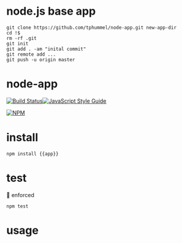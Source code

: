 # node.js base app

```
git clone https://github.com/tphummel/node-app.git new-app-dir
cd !$
rm -rf .git
git init
git add . -am "inital commit"
git remote add ...
git push -u origin master
```


# node-app

[![Build Status](https://travis-ci.org/tphummel/node-app.png)](https://travis-ci.org/tphummel/node-app)[![JavaScript Style Guide](https://img.shields.io/badge/code_style-standard-brightgreen.svg)](https://standardjs.com)

[![NPM](https://nodei.co/npm/node-app.png?downloads=true)](https://nodei.co/npm/node-app/)

# install

```
npm install {{app}}
```

# test

💯 enforced

```
npm test
```

# usage

